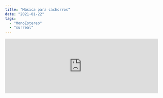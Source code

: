 ```yaml
---
title: "Música para cachorros"
date: "2021-01-22"
tags: 
  - "MonoEstereo"
  - "surreal"
---
```


<iframe src="https://anchor.fm/MonoEstéreo/embed/episodes/Msica-para-cachorros-ehiuus" height="180px" width="100%" frameborder="0" scrolling="no" style="width:100%; height:180px;"></iframe>
